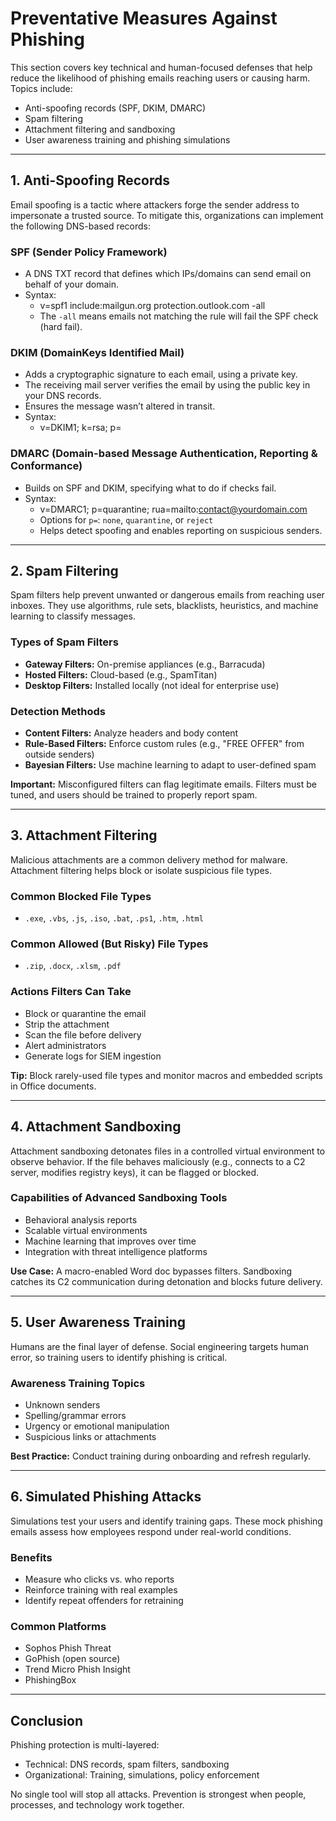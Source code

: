 # Preventative Measures Against Phishing

This section covers key technical and human-focused defenses that help reduce the likelihood of phishing emails reaching users or causing harm. Topics include:

- Anti-spoofing records (SPF, DKIM, DMARC)
- Spam filtering
- Attachment filtering and sandboxing
- User awareness training and phishing simulations

---

## 1. Anti-Spoofing Records

Email spoofing is a tactic where attackers forge the sender address to impersonate a trusted source. To mitigate this, organizations can implement the following DNS-based records:

### SPF (Sender Policy Framework)

- A DNS TXT record that defines which IPs/domains can send email on behalf of your domain.
- Syntax:
  - v=spf1 include:mailgun.org protection.outlook.com -all
  - The `-all` means emails not matching the rule will fail the SPF check (hard fail).

### DKIM (DomainKeys Identified Mail)

- Adds a cryptographic signature to each email, using a private key.
- The receiving mail server verifies the email by using the public key in your DNS records.
- Ensures the message wasn’t altered in transit.
- Syntax:
  - v=DKIM1; k=rsa; p=<public-key>

### DMARC (Domain-based Message Authentication, Reporting & Conformance)

- Builds on SPF and DKIM, specifying what to do if checks fail.
- Syntax:
  - v=DMARC1; p=quarantine; rua=mailto:contact@yourdomain.com
  - Options for `p=`: `none`, `quarantine`, or `reject`
  - Helps detect spoofing and enables reporting on suspicious senders.

---

## 2. Spam Filtering

Spam filters help prevent unwanted or dangerous emails from reaching user inboxes. They use algorithms, rule sets, blacklists, heuristics, and machine learning to classify messages.

### Types of Spam Filters

- **Gateway Filters:** On-premise appliances (e.g., Barracuda)
- **Hosted Filters:** Cloud-based (e.g., SpamTitan)
- **Desktop Filters:** Installed locally (not ideal for enterprise use)

### Detection Methods

- **Content Filters:** Analyze headers and body content
- **Rule-Based Filters:** Enforce custom rules (e.g., "FREE OFFER" from outside senders)
- **Bayesian Filters:** Use machine learning to adapt to user-defined spam

**Important:** Misconfigured filters can flag legitimate emails. Filters must be tuned, and users should be trained to properly report spam.

---

## 3. Attachment Filtering

Malicious attachments are a common delivery method for malware. Attachment filtering helps block or isolate suspicious file types.

### Common Blocked File Types

- `.exe`, `.vbs`, `.js`, `.iso`, `.bat`, `.ps1`, `.htm`, `.html`

### Common Allowed (But Risky) File Types

- `.zip`, `.docx`, `.xlsm`, `.pdf`

### Actions Filters Can Take

- Block or quarantine the email
- Strip the attachment
- Scan the file before delivery
- Alert administrators
- Generate logs for SIEM ingestion

**Tip:** Block rarely-used file types and monitor macros and embedded scripts in Office documents.

---

## 4. Attachment Sandboxing

Attachment sandboxing detonates files in a controlled virtual environment to observe behavior. If the file behaves maliciously (e.g., connects to a C2 server, modifies registry keys), it can be flagged or blocked.

### Capabilities of Advanced Sandboxing Tools

- Behavioral analysis reports
- Scalable virtual environments
- Machine learning that improves over time
- Integration with threat intelligence platforms

**Use Case:** A macro-enabled Word doc bypasses filters. Sandboxing catches its C2 communication during detonation and blocks future delivery.

---

## 5. User Awareness Training

Humans are the final layer of defense. Social engineering targets human error, so training users to identify phishing is critical.

### Awareness Training Topics

- Unknown senders
- Spelling/grammar errors
- Urgency or emotional manipulation
- Suspicious links or attachments

**Best Practice:** Conduct training during onboarding and refresh regularly.

---

## 6. Simulated Phishing Attacks

Simulations test your users and identify training gaps. These mock phishing emails assess how employees respond under real-world conditions.

### Benefits

- Measure who clicks vs. who reports
- Reinforce training with real examples
- Identify repeat offenders for retraining

### Common Platforms

- Sophos Phish Threat
- GoPhish (open source)
- Trend Micro Phish Insight
- PhishingBox

---

## Conclusion

Phishing protection is multi-layered:

- Technical: DNS records, spam filters, sandboxing
- Organizational: Training, simulations, policy enforcement

No single tool will stop all attacks. Prevention is strongest when people, processes, and technology work together.



